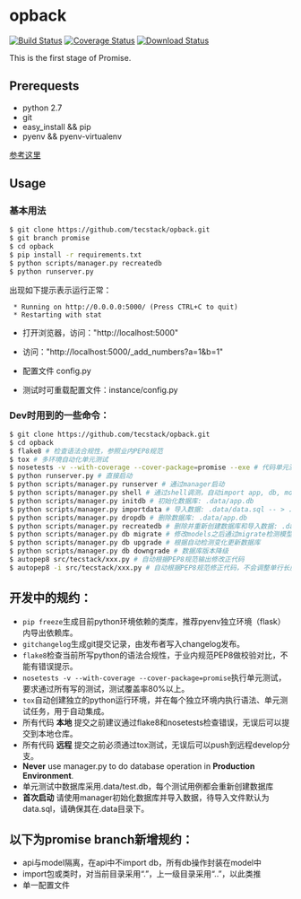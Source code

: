 # opback
[![Build Status](https://travis-ci.org/tecstack/opback.svg?branch=promise)](https://travis-ci.org/tecstack/promise) [![Coverage Status](https://coveralls.io/repos/tecstack/opback/badge.svg?branch=promise)](https://coveralls.io/r/tecstack/opback?branch=promise) [![Download Status](https://img.shields.io/badge/download-1024%2Fmonth-green.svg)](https://github.com/tecstack/opback/)


This is the first stage of Promise.


## Prerequests

* python 2.7
* git
* easy_install && pip
* pyenv && pyenv-virtualenv

[参考这里](http://promisejohn.github.io/2015/04/15/PythonDevEnvSetting/)

## Usage

### 基本用法

```bash
$ git clone https://github.com/tecstack/opback.git
$ git branch promise
$ cd opback
$ pip install -r requirements.txt
$ python scripts/manager.py recreatedb
$ python runserver.py
```
出现如下提示表示运行正常：

```
 * Running on http://0.0.0.0:5000/ (Press CTRL+C to quit)
 * Restarting with stat
```

* 打开浏览器，访问："http://localhost:5000"
* 访问："http://localhost:5000/_add_numbers?a=1&b=1"

* 配置文件 config.py
* 测试时可重载配置文件：instance/config.py

### Dev时用到的一些命令：

```bash
$ git clone https://github.com/tecstack/opback.git
$ cd opback
$ flake8 # 检查语法合规性，参照业内PEP8规范
$ tox # 多环境自动化单元测试
$ nosetests -v --with-coverage --cover-package=promise --exe # 代码单元测试覆盖率
$ python runserver.py # 直接启动
$ python scripts/manager.py runserver # 通过manager启动
$ python scripts/manager.py shell # 通过shell调测，自动import app, db, models
$ python scripts/manager.py initdb # 初始化数据库: .data/app.db
$ python scripts/manager.py importdata # 导入数据: .data/data.sql -- > .data/app.db
$ python scripts/manager.py dropdb # 删除数据库: .data/app.db
$ python scripts/manager.py recreatedb # 删除并重新创建数据库和导入数据: .data/app.db
$ python scripts/manager.py db migrate # 修改models之后通过migrate检测模型变更
$ python scripts/manager.py db upgrade # 根据自动检测变化更新数据库
$ python scripts/manager.py db downgrade # 数据库版本降级
$ autopep8 src/tecstack/xxx.py # 自动根据PEP8规范输出修改正代码
$ autopep8 -i src/tecstack/xxx.py # 自动根据PEP8规范修正代码，不会调整单行长度等
```

## 开发中的规约：

* `pip freeze`生成目前python环境依赖的类库，推荐pyenv独立环境（flask）内导出依赖库。
* `gitchangelog`生成git提交记录，由发布者写入changelog发布。
* `flake8`检查当前所写python的语法合规性，于业内规范PEP8做校验对比，不能有错误提示。
* `nosetests -v --with-coverage --cover-package=promise`执行单元测试，\
    要求通过所有写的测试，测试覆盖率80%以上。
* `tox`自动创建独立的python运行环境，并在每个独立环境内执行语法、单元测试任务，用于自动集成。
* 所有代码 **本地** 提交之前建议通过flake8和nosetests检查错误，无误后可以提交到本地仓库。
* 所有代码 **远程** 提交之前必须通过tox测试，无误后可以push到远程develop分支。
* **Never** use manager.py to do database operation in **Production Environment**.
* 单元测试中数据库采用.data/test.db，每个测试用例都会重新创建数据库
* **首次启动** 请使用manager初始化数据库并导入数据，待导入文件默认为data.sql，请确保其在.data目录下。

## 以下为promise branch新增规约：

* api与model隔离，在api中不import db，所有db操作封装在model中
* import包或类时，对当前目录采用“.”，上一级目录采用“..”，以此类推
* 单一配置文件


